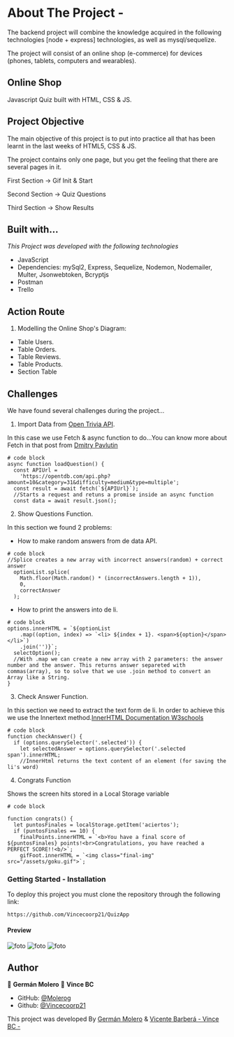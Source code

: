 # About The Project -

The backend project will combine the knowledge acquired in the following technologies [node + express] technologies, as well as mysql/sequelize.

The project will consist of an online shop (e-commerce) for devices (phones, tablets, computers and wearables).

## Online Shop

Javascript Quiz built with HTML, CSS & JS.

## Project Objective

The main objective of this project is to put into practice all that has been learnt in the last weeks of HTML5, CSS & JS.

The project contains only one page, but you get the feeling that there are several pages in it.

First Section -> Gif Init & Start

Second Section -> Quiz Questions

Third Section -> Show Results

## Built with...

_This Project was developed with the following technologies_

- JavaScript
- Dependencies: mySql2, Express, Sequelize, Nodemon, Nodemailer, Multer, Jsonwebtoken, Bcryptjs
- Postman
- Trello

## Action Route

1. Modelling the Online Shop's Diagram:

- Table Users.
- Table Orders.
- Table Reviews.
- Table Products.
- Section Table

## Challenges

We have found several challenges during the project...

1. Import Data from [Open Trivia API]('https://opentdb.com/api.php?amount=10&category=31&difficulty=medium&type=multiple').

In this case we use Fetch & async function to do...You can know more about Fetch in that post from [Dmitry Pavlutin](https://dmitripavlutin.com/javascript-fetch-async-await/)

```
# code block
async function loadQuestion() {
  const APIUrl =
    'https://opentdb.com/api.php?amount=10&category=31&difficulty=medium&type=multiple';
  const result = await fetch(`${APIUrl}`);
  //Starts a request and retuns a promise inside an async function
  const data = await result.json();
```

2. Show Questions Function.

In this section we found 2 problems:

- How to make random answers from de data API.

```
# code block
//Splice creates a new array with incorrect answers(random) + correct answer
  optionList.splice(
    Math.floor(Math.random() * (incorrectAnswers.length + 1)),
    0,
    correctAnswer
  );
```

- How to print the answers into de li.

```
# code block
options.innerHTML = `${optionList
    .map((option, index) => `<li> ${index + 1}. <span>${option}</span> </li>`)
    .join('')}`;
  selectOption();
  //With .map we can create a new array with 2 parameters: the answer number and the answer. This returns answer separeted with commas(array), so to solve that we use .join method to convert an Array like a String.
}

```

3. Check Answer Function.

In this section we need to extract the text form de li. In order to achieve this we use the Innertext method.[InnerHTML Documentation W3schools](https://www.w3schools.com/jsref/prop_html_innerhtml.asp)

```
# code block
function checkAnswer() {
  if (options.querySelector('.selected')) {
    let selectedAnswer = options.querySelector('.selected span').innerHTML;
    //InnerHtml returns the text content of an element (for saving the li's word)
```

4. Congrats Function

Shows the screen hits stored in a Local Storage variable

```
# code block

function congrats() {
  let puntosFinales = localStorage.getItem('aciertos');
  if (puntosFinales == 10) {
    finalPoints.innerHTML = `<b>You have a final score of ${puntosFinales} points!<br>Congratulations, you have reached a PERFECT SCORE!!<b/>`;
    gifFoot.innerHTML = `<img class="final-img" src="/assets/goku.gif">`;

```

### Getting Started - Installation

To deploy this project you must clone the repository through the following link:

```
https://github.com/Vincecoorp21/QuizApp
```

#### Preview

![foto](./assets/Loading.png)
![foto](./assets/Main.png)
![foto](./assets/Show_results.png)

## Author

👤 **Germán Molero**
👤 **Vince BC**

- GitHub: [@Molerog](https://github.com/Molerog)
- Github: [@Vincecoorp21](https://github.com/Vincecoorp21)

This project was developed By [Germán Molero](https://github.com/Molerog) & [Vicente Barberá - Vince BC -](https://github.com/Vincecoorp21)
